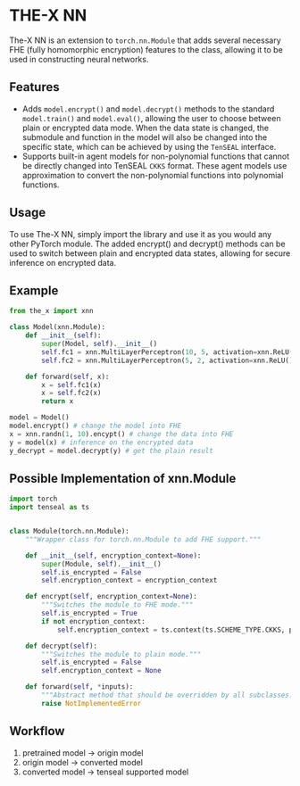 # THE-X NN
The-X NN is an extension to `torch.nn.Module` that adds several necessary FHE (fully homomorphic encryption) features to the class, allowing it to be used in constructing neural networks.

## Features
+ Adds `model.encrypt()` and `model.decrypt()` methods to the standard `model.train()` and `model.eval()`, allowing the user to choose between plain or encrypted data mode. When the data state is changed, the submodule and function in the model will also be changed into the specific state, which can be achieved by using the `TenSEAL` interface.
+ Supports built-in agent models for non-polynomial functions that cannot be directly changed into TenSEAL `CKKS` format. These agent models use approximation to convert the non-polynomial functions into polynomial functions.


## Usage
To use The-X NN, simply import the library and use it as you would any other PyTorch module. The added encrypt() and decrypt() methods can be used to switch between plain and encrypted data states, allowing for secure inference on encrypted data.

## Example
```python
from the_x import xnn

class Model(xnn.Module):
    def __init__(self):
        super(Model, self).__init__()
        self.fc1 = xnn.MultiLayerPerceptron(10, 5, activation=xnn.ReLU())
        self.fc2 = xnn.MultiLayerPerceptron(5, 2, activation=xnn.ReLU())

    def forward(self, x):
        x = self.fc1(x)
        x = self.fc2(x)
        return x

model = Model()
model.encrypt() # change the model into FHE
x = xnn.randn(1, 10).encypt() # change the data into FHE
y = model(x) # inference on the encrypted data
y_decrypt = model.decrypt(y) # get the plain result
```

## Possible Implementation of xnn.Module

```python
import torch
import tenseal as ts


class Module(torch.nn.Module):
    """Wrapper class for torch.nn.Module to add FHE support."""

    def __init__(self, encryption_context=None):
        super(Module, self).__init__()
        self.is_encrypted = False
        self.encryption_context = encryption_context

    def encrypt(self, encryption_context=None):
        """Switches the module to FHE mode."""
        self.is_encrypted = True
        if not encryption_context:
            self.encryption_context = ts.context(ts.SCHEME_TYPE.CKKS, poly_modulus_degree=4096, coeff_mod_bit_sizes=[40, 40, 40, 40])

    def decrypt(self):
        """Switches the module to plain mode."""
        self.is_encrypted = False
        self.encryption_context = None

    def forward(self, *inputs):
        """Abstract method that should be overridden by all subclasses."""
        raise NotImplementedError
```


## Workflow
1. pretrained model -> origin model
2. origin model -> converted model
3. converted model -> tenseal supported model